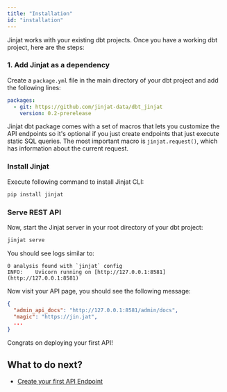 ```yaml
---
title: "Installation"
id: "installation"
---
```


Jinjat works with your existing dbt projects. Once you have a working dbt project, here are the steps:

### 1. Add Jinjat as a dependency

Create a `package.yml` file in the main directory of your dbt project and add the following lines:

```yml
packages:
  - git: https://github.com/jinjat-data/dbt_jinjat
    version: 0.2-prerelease
```

Jinjat dbt package comes with a set of macros that lets you customize the API endpoints so it's optional if you just create endpoints that just execute static SQL queries. The most important macro is `jinjat.request()`, which has information about the current request.

### Install Jinjat

Execute following command to install Jinjat CLI:

```bash
pip install jinjat
```

### Serve REST API

Now, start the Jinjat server in your root directory of your dbt project:

```bash
jinjat serve
```

You should see logs similar to:

```
0 analysis found with `jinjat` config
INFO:    Uvicorn running on [http://127.0.0.1:8581](http://127.0.0.1:8581)
```

Now visit your API page, you should see the following message:

```json
{
  "admin_api_docs": "http://127.0.0.1:8581/admin/docs",
  "magic": "https://jin.jat",
  ...
}
```

Congrats on deploying your first API!

## What to do next?

- [Create your first API Endpoint](/docs/getting-started)
